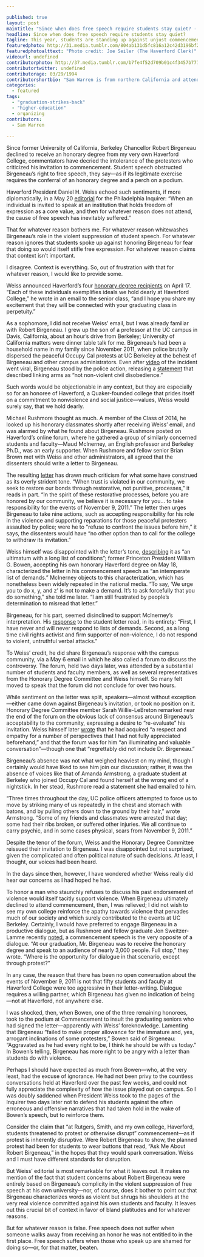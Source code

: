 ```yaml
---

published: true
layout: post
maintitle: "Since when does free speech require students stay quiet? - {Young}ist"
headline: Since when does free speech require students stay quiet?
tagline: This year, students are standing up against unjust commencement speakers. UC Berkeley joins the fight.
featuredphoto: http://31.media.tumblr.com/804ab131d5fc816a12c42d3196bf27ec/tumblr_n65zgxmYkr1rq2ndso1_1280.png
featuredphotoalttext: "Photo credit: Joe Seiler (The Haverford Clerk)"
videourl: undefined
contributorphoto: http://37.media.tumblr.com/b7fe4f52d709b01c4f3457b777399428/tumblr_n627oaProE1rq2ndso1_1280.jpg
contributortwitter: undefined
contributorage: 03/29/1994
contributorshortbio: "Sam Warren is from northern California and attends Haverford College in Pennsylvania."
categories: 
  - featured
tags: 
  - "graduation-strikes-back"
  - "higher-education"
  - organizing
contributors: 
  - Sam Warren
  
---
```


Since former University of California, Berkeley Chancellor Robert Birgeneau declined to receive an honorary degree from my very own Haverford College, commentators have decried the intolerance of the protesters who criticized his invitation to commencement. Student speech obstructed Birgeneau’s right to free speech, they say—as if its legitimate exercise requires the conferral of an honorary degree and a perch on a podium.
 
Haverford President Daniel H. Weiss echoed such sentiments, if more diplomatically, in a May 20 [editorial](http://www.haverford.edu/news/stories/78507/51) for the Philadelphia Inquirer: “When an individual is invited to speak at an institution that holds freedom of expression as a core value, and then for whatever reason does not attend, the cause of free speech has inevitably suffered.”
 
That for whatever reason bothers me. For whatever reason whitewashes Birgeneau’s role in the violent suppression of student speech. For whatever reason ignores that students spoke up against honoring Birgeneau for fear that doing so would itself stifle free expression. For whatever reason claims that context isn’t important.
 
I disagree. Context is everything. So, out of frustration with that for whatever reason, I would like to provide some.
 
Weiss announced Haverford’s four [honorary degree recipients](http://www.haverford.edu/commencement/honorary_degrees/) on April 17. “Each of these individuals exemplifies ideals we hold dearly at Haverford College,” he wrote in an email to the senior class, “and I hope you share my excitement that they will be connected with your graduating class in perpetuity.”
 
As a sophomore, I did not receive Weiss’ email, but I was already familiar with Robert Birgeneau. I grew up the son of a professor at the UC campus in Davis, California, about an hour’s drive from Berkeley; University of California matters were dinner table talk for me. Birgeneau’s had been a household name in my family since November 2011, when police brutally dispersed the peaceful Occupy Cal protests at UC Berkeley at the behest of Birgeneau and other campus administrators. Even after [video](https://www.youtube.com/watch?v=buovLQ9qyWQ) of the incident went viral, Birgeneau stood by the police action, releasing a [statement](http://newscenter.berkeley.edu/2011/11/10/message-to-the-campus-community-about-occupy-cal/) that described linking arms as “not non-violent civil disobedience.”

Such words would be objectionable in any context, but they are especially so for an honoree of Haverford, a Quaker-founded college that prides itself on a commitment to nonviolence and social justice—values, Weiss would surely say, that we hold dearly.
 
Michael Rushmore thought as much. A member of the Class of 2014, he looked up his honorary classmates shortly after receiving Weiss’ email, and was alarmed by what he found about Birgeneau. Rushmore posted on Haverford’s online forum, where he gathered a group of similarly concerned students and faculty—Maud McInerney, an English professor and Berkeley Ph.D., was an early supporter. When Rushmore and fellow senior Brian Brown met with Weiss and other administrators, all agreed that the dissenters should write a letter to Birgeneau.

The resulting [letter](http://www.haverford.edu/communications/commencement_controversy_resources/files/Letter-to-Dr-Robert-Birgeneau.pdf) has drawn much criticism for what some have construed as its overly strident tone. “When trust is violated in our community, we seek to restore our bonds through restorative, not punitive, processes,” it reads in part. “In the spirit of these restorative processes, before you are honored by our community, we believe it is necessary for you… to take responsibility for the events of November 9, 2011.” The letter then urges Birgeneau to take nine actions, such as accepting responsibility for his role in the violence and supporting reparations for those peaceful protesters assaulted by police; were he to “refuse to confront the issues before him,” it says, the dissenters would have “no other option than to call for the college to withdraw its invitation.”
 
Weiss himself was disappointed with the letter’s tone, [describing](http://www.haverford.edu/communications/commencement_controversy_resources/files/DHW-Letter-to-Birgeneau-signatories.pdf) it as “an ultimatum with a long list of conditions”; former Princeton President William G. Bowen, accepting his own honorary Haverford degree on May 18, characterized the letter in his commencement speech as “an intemperate list of demands.” McInerney objects to this characterization, which has nonetheless been widely repeated in the national media. “To say, ‘We urge you to do x, y, and z’ is not to make a demand. It’s to ask forcefully that you do something,” she told me later. “I am still frustrated by people’s determination to misread that letter.”
 
Birgeneau, for his part, seemed disinclined to support McInerney’s interpretation. His [response](http://www.haverford.edu/communications/commencement_controversy_resources/files/Haverford-Student-Response.pdf) to the student letter read, in its entirety: “First, I have never and will never respond to lists of demands. Second, as a long time civil rights activist and firm supporter of non-violence, I do not respond to violent, untruthful verbal attacks.”
 
To Weiss’ credit, he did share Birgeneau’s response with the campus community, via a May 6 email in which he also called a forum to discuss the controversy. The forum, held two days later, was attended by a substantial number of students and faculty members, as well as several representatives from the Honorary Degree Committee and Weiss himself. So many felt moved to speak that the forum did not conclude for over two hours.
 
While sentiment on the letter was split, speakers—almost without exception—either came down against Birgeneau’s invitation, or took no position on it. Honorary Degree Committee member Sarah Willie-LeBreton remarked near the end of the forum on the obvious lack of consensus around Birgeneau’s acceptability to the community, expressing a desire to “re-evaluate” his invitation. Weiss himself later [wrote](http://www.haverford.edu/today/story.php?id=78493&u=431) that he had acquired “a respect and empathy for a number of perspectives that I had not fully appreciated beforehand,” and that the forum was for him “an illuminating and valuable conversation”—though one that “regrettably did not include Dr. Birgeneau.”
 
Birgeneau’s absence was not what weighed heaviest on my mind, though I certainly would have liked to see him join our discussion; rather, it was the absence of voices like that of Amanda Armstrong, a graduate student at Berkeley who joined Occupy Cal and found herself at the wrong end of a nightstick. In her stead, Rushmore read a statement she had emailed to him.
 
“Three times throughout the day, UC police officers attempted to force us to move by striking many of us repeatedly in the chest and stomach with batons, and by pulling others down to the ground by their hair,” wrote Armstrong. “Some of my friends and classmates were arrested that day; some had their ribs broken, or suffered other injuries. We all continue to carry psychic, and in some cases physical, scars from November 9, 2011.”
 
Despite the tenor of the forum, Weiss and the Honorary Degree Committee reissued their invitation to Birgeneau. I was disappointed but not surprised, given the complicated and often political nature of such decisions. At least, I thought, our voices had been heard.
 
In the days since then, however, I have wondered whether Weiss really did hear our concerns as I had hoped he had.
 
To honor a man who staunchly refuses to discuss his past endorsement of violence would itself tacitly support violence. When Birgeneau ultimately declined to attend commencement, then, I was relieved; I did not wish to see my own college reinforce the apathy towards violence that pervades much of our society and which surely contributed to the events at UC Berkeley. Certainly, I would have preferred to engage Birgeneau in a productive dialogue, but as Rushmore and fellow graduate Jon Sweitzer-Lamme recently [noted](http://www.washingtonpost.com/opinions/haverford-students-stand-by-their-protest-of-a-commencement-speaker/2014/05/22/8eddf8c2-e1d4-11e3-810f-764fe508b82d_story.html), a commencement speech is the very opposite of a dialogue. “At our graduation, Mr. Birgeneau was to receive the honorary degree and speak to an audience of nearly 3,000 people. Full stop,” they wrote. “Where is the opportunity for dialogue in that scenario, except through protest?”

In any case, the reason that there has been no open conversation about the events of November 9, 2011 is not that fifty students and faculty at Haverford College were too aggressive in their letter-writing. Dialogue requires a willing partner, which Birgeneau has given no indication of being—not at Haverford, not anywhere else.
 
I was shocked, then, when Bowen, one of the three remaining honorees, took to the podium at Commencement to insult the graduating seniors who had signed the letter—apparently with Weiss’ foreknowledge. Lamenting that Birgeneau “failed to make proper allowance for the immature and, yes, arrogant inclinations of some protesters,” Bowen said of Birgeneau: “Aggravated as he had every right to be, I think he should be with us today.” In Bowen’s telling, Birgeneau has more right to be angry with a letter than students do with violence.
 
Perhaps I should have expected as much from Bowen—who, at the very least, had the excuse of ignorance. He had not been privy to the countless conversations held at Haverford over the past few weeks, and could not fully appreciate the complexity of how the issue played out on campus. So I was doubly saddened when President Weiss took to the pages of the Inquirer two days later not to defend his students against the often erroneous and offensive narratives that had taken hold in the wake of Bowen’s speech, but to reinforce them.
 
Consider the claim that “at Rutgers, Smith, and my own college, Haverford, students threatened to protest or otherwise disrupt” commencement—as if protest is inherently disruptive. Were Robert Birgeneau to show, the planned protest had been for students to wear buttons that read, “Ask Me About Robert Birgeneau,” in the hopes that they would spark conversation. Weiss and I must have different standards for disruption.
 
But Weiss’ editorial is most remarkable for what it leaves out. It makes no mention of the fact that student concerns about Robert Birgeneau were entirely based on Birgeneau’s complicity in the violent suppression of free speech at his own university—nor, of course, does it bother to point out that Birgeneau characterizes words as violent but shrugs his shoulders at the very real violence committed against his own students and faculty. It leaves out this crucial bit of context in favor of bland platitudes and for whatever reasons.
 
But for whatever reason is false. Free speech does not suffer when someone walks away from receiving an honor he was not entitled to in the first place. Free speech suffers when those who speak up are shamed for doing so—or, for that matter, beaten.
